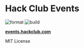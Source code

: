 # Hack Club Events

![format](https://github.com/hackclub/events/workflows/format/badge.svg)
![build](https://github.com/hackclub/events/workflows/build/badge.svg)

[**events.hackclub.com**](https://events.hackclub.com)

MIT License
